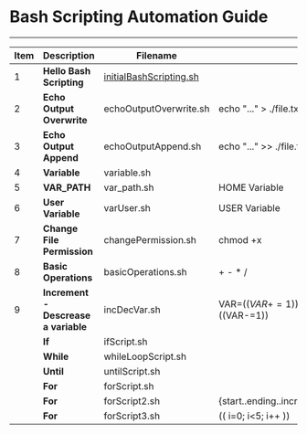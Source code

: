 # Bash Scripting Automation Guide
---

| Item | Description | Filename ||
|---|---|---|---|
|1|**Hello Bash Scripting**|[initialBashScripting.sh](initialBashScripting.sh)||
|2|**Echo Output Overwrite**|echoOutputOverwrite.sh|echo "..." > ./file.txt|
|3|**Echo Output Append**|echoOutputAppend.sh|echo "..." >> ./file.txt|
|4|**Variable**|variable.sh||
|5|**VAR_PATH**|var_path.sh|HOME Variable|
|6|**User Variable**|varUser.sh|USER Variable|
|7|**Change File Permission**|changePermission.sh|chmod +x|
|8|**Basic Operations**|basicOperations.sh|+ - \* /|
|9|**Increment - Descrease a variable**|incDecVar.sh|VAR=$((VAR+=1)) VAR=$((VAR-=1))|
||**If**|ifScript.sh||
||**While**|whileLoopScript.sh||
||**Until**|untilScript.sh||
||**For**|forScript.sh||
||**For**|forScript2.sh|{start..ending..increment}|
||**For**|forScript3.sh|(( i=0; i<5; i++ ))|
